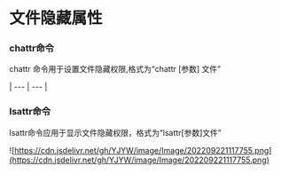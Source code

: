 # 文件隐藏属性

### chattr命令

chattr 命令用于设置文件隐藏权限,格式为“chattr [参数] 文件”

| --- | --- |

### lsattr命令

lsattr命令应用于显示文件隐藏权限，格式为“lsattr[参数]文件”

![https://cdn.jsdelivr.net/gh/YJYW/image/Image/202209221117755.png](https://cdn.jsdelivr.net/gh/YJYW/image/Image/202209221117755.png)